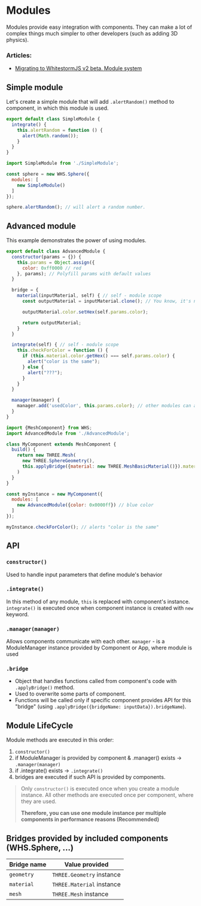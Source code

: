 # Modules

Modules provide easy integration with components. They can make a lot of complex things much simpler to other developers (such as adding 3D physics).

### Articles:

- [Migrating to WhitestormJS v2 beta. Module system](https://hackernoon.com/migrating-to-whitestormjs-v2-beta-module-system-2eeaeda08a80)

## Simple module

Let's create a simple module that will add `.alertRandom()` method to component, in which this module is used.

```js
export default class SimpleModule {
  integrate() {
    this.alertRandom = function () {
      alert(Math.random());
    }
  }
}
```

```js
import SimpleModule from './SimpleModule';

const sphere = new WHS.Sphere({
  modules: [
    new SimpleModule()
  ]
});

sphere.alertRandom(); // will alert a random number.
```

## Advanced module

This example demonstrates the power of using modules.

```js
export default class AdvancedModule {
  constructor(params = {}) {
    this.params = Object.assign({
      color: 0xff0000 // red
    }, params); // Polyfill params with default values
  }

  bridge = {
    material(inputMaterial, self) { // self - module scope
      const outputMaterial = inputMaterial.clone(); // You know, it's not required

      outputMaterial.color.setHex(self.params.color);

      return outputMaterial;
    }
  }

  integrate(self) { // self - module scope
    this.checkForColor = function () {
      if (this.material.color.getHex() === self.params.color) {
        alert("color is the same");
      } else {
        alert("???");
      }
    }
  }

  manager(manager) {
    manager.add('usedColor', this.params.color); // other modules can access this
  }
}
```

```js
import {MeshComponent} from WHS;
import AdvancedModule from './AdvancedModule';

class MyComponent extends MeshComponent {
  build() {
    return new THREE.Mesh(
      new THREE.SphereGeometry(),
      this.applyBridge({material: new THREE.MeshBasicMaterial()}).material
    )
  }
}

const myInstance = new MyComponent({
  modules: [
    new AdvancedModule({color: 0x0000ff}) // blue color
  ]
});

myInstance.checkForColor(); // alerts "color is the same"
```

## API

### `constructor()`

Used to handle input parameters that define module's behavior


### `.integrate()`

In this method of any module, `this` is replaced with component's instance.
`integrate()` is executed once when component instance is created with `new` keyword.

### `.manager(manager)`

Allows components communicate with each other.
`manager` - is a ModuleManager instance provided by Component or App, where module is used

### `.bridge`

- Object that handles functions called from component's code with `.applyBridge()` method.
- Used to overwrite some parts of component.
- Functions will be called only if specific component provides API for this "bridge" (using `.applyBridge({bridgeName: inputData}).bridgeName`).

## Module LifeCycle

Module methods are executed in this order:
1. `constructor()`
2. if ModuleManager is provided by component & .manager() exists -> `.manager(manager)`
3. if .integrate() exists ->  `.integrate()`
4. bridges are executed if such API is provided by components.

> Only `constructor()` is executed once when you create a module instance. All other methods are executed once per component, where they are used.
>
> **Therefore, you can use one module instance per multiple components in performance reasons (Recommended)**

## Bridges provided by included components (WHS.Sphere, ...)

| Bridge name | Value provided |
| ----------- | -------------- |
| `geometry`  | `THREE.Geometry` instance |
| `material`  | `THREE.Material` instance |
| `mesh`      | `THREE.Mesh` instance |
